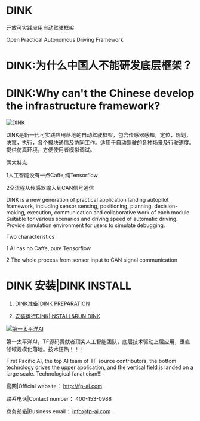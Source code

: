 # DINK

开放可实践应用自动驾驶框架

Open Practical Autonomous Driving Framework

# DINK:为什么中国人不能研发底层框架？

# DINK:Why can't the Chinese develop the infrastructure framework?


![DINK](img/dink.jpg)


DINK是新一代可实践应用落地的自动驾驶框架，包含传感器感知，定位，规划，决策，执行，各个模块通信及协同工作。适用于自动驾驶的各种场景及行驶速度。提供仿真环境，方便使用者模拟调试。

两大特点

1人工智能没有一点Caffe,纯Tensorflow

2全流程从传感器输入到CAN信号通信

DINK is a new generation of practical application landing autopilot framework, including sensor sensing, positioning, planning, decision-making, execution, communication and collaborative work of each module. Suitable for various scenarios and driving speed of automatic driving. Provide simulation environment for users to simulate debugging.

Two characteristics

1 AI has no Caffe, pure Tensorflow

2 The whole process from sensor input to CAN signal communication


# DINK 安装|DINK INSTALL

1. [DINK准备|DINK PREPARATION](https://github.com/FPAI/DINK/wiki/DINK-PREPARATION)

2. [安装运行DINK|INSTALL&RUN DINK](https://github.com/FPAI/DINK/wiki/INSTALL&RUN-DINK)


[![第一太平洋AI](img/fpai.png)](http://fp-ai.com)

第一太平洋AI，TF源码贡献者顶尖人工智能团队，底层技术驱动上层应用，垂直领域规模化落地。技术狂热！！！

First Pacific AI, the top AI team of TF source contributors, the bottom technology drives the upper application, and the vertical field is landed on a large scale. Technological fanaticism!!!


官网|Official website： http://fp-ai.com

联系电话|Contact number： 400-153-0988

商务邮箱|Business email： info@fp-ai.com
